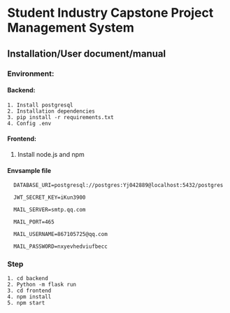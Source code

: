 # Student Industry Capstone Project Management System

## Installation/User document/manual
### **Environment:**
#### Backend:

```
1. Install postgresql
2. Installation dependencies 
3. pip install -r requirements.txt 
4. Config .env
```

#### Frontend:

1. Install node.js and npm

#### Envsample file

```
  DATABASE_URI=postgresql://postgres:Yj042889@localhost:5432/postgres
  
  JWT_SECRET_KEY=iKun3900
  
  MAIL_SERVER=smtp.qq.com
  
  MAIL_PORT=465
  
  MAIL_USERNAME=867105725@qq.com
  
  MAIL_PASSWORD=nxyevhedviufbecc
```

### **Step**
```
1. cd backend
2. Python -m flask run
3. cd frontend
4. npm install
5. npm start
```








